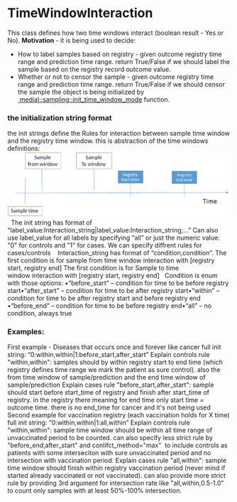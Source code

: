 # TimeWindowInteraction
This class defines how two time windows interact (boolean result - Yes or No).
**Motivation** - it is being used to decide:
- How to label samples based on registry - given outcome registry time range and prediction time range. return True/False if we should label the sample based on the registry record outcome value.
- Whether or not to censor the sample - given outcome registry time range and prediction time range. return True/False if we should censor the sample
the object is being initialized by [ medial::sampling::init_time_window_mode](http://node-04/Libs/html/namespacemedial_1sampling.html#a964913fff8a3d1352a55f0f40d6d6f12) function.
### the initialization string format
the init strings define the Rules for interaction between sample time window and the registry time window.
this is abstraction of the time windows definitions:
<img src="/attachments/9765361/9765367.png"/>
 
The init string has format of “label_value:Interaction_string|label_value:Interaction_string;…”
Can also use label_value for all labels by specifying “all” or just the numeric value: "0" for controls and "1" for cases.
We can specify diffrent rules for cases/controls
 
 Interaction_string has format of “condition,condition”.
The first condition is for sample from time window interaction with [registry start, registry end]
The first condition is for Sample to time window interaction with [registry start, registry end]
 
Condition is enum with those options:
•“before_start” – condition for time to be before registry start•“after_start” – condition for time to be after registry start•“within” – condition for time to be after registry start and before registry end
 
•“before_end” – condition for time to be before registry end•“all” – no condition, always true
### Examples:
First example - Diseases that occurs once and forever like cancer
full init string: “0:within,within|1:before_start,after_start”
Explain controls rule "within,within": samples should by within registry start to end time (which registry defines time range we mark the patient as sure control). also the from time window of sample/prediction and the end time window of sample/prediction
Explain cases rule "before_start,after_start": sample should start before start_time of registry and finish after start_time of registry. in the registry there meaning for end time only start time = outcome time. there is no end_time for cancer and it's not being used
Second example for vaccination registry (each vaccination holds for X time)
full init string: “0:within,within|1:all,within”
Explain controls rule "within,within": sample time window should be within all time range of unvaccinated period to be counted. can also specify less strict rule by "before_end,after_start" and conlifct_method="max" 
to include controls as patients with some interseciton with sure unvaccinated period and no intersection with vaccination period.
Explain cases rule "all,within": sample time window should finish within registry vaccination period (never mind if started already vaccinated or not vaccinated). can also provide more strict rule by providing 3rd argument
for intersection rate like "all,within,0.5-1.0" to count only samples with at least 50%-100% intersection.
 
 
 
 
